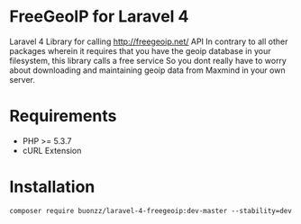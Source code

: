 FreeGeoIP for Laravel 4 
===================

Laravel 4 Library for calling http://freegeoip.net/ API
In contrary to all other packages wherein it requires that you have the geoip database in your filesystem, this library calls a free service
So you dont really have to worry about downloading and maintaining geoip data from Maxmind in your own server.

Requirements
============

* PHP >= 5.3.7
* cURL Extension

Installation
============

    composer require buonzz/laravel-4-freegeoip:dev-master --stability=dev

